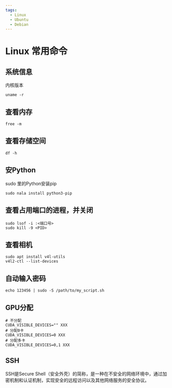 ```yaml
---
tags:
  - Linux
  - Ubuntu
  - Debian
---
```


# Linux 常用命令

## 系统信息
内核版本
```shell
uname -r
```

## 查看内存
```shell
free -m
```

## 查看存储空间
```shell
df -h
```

## 安Python
sudo 里的Python安装pip
```shell
sudo nala install python3-pip
```

## 查看占用端口的进程，并关闭
```shell
sudo lsof -i :<端口号>
sudo kill -9 <PID>
```

## 查看相机
```shell
sudo apt install v4l-utils
v4l2-ctl --list-devices
```

## 自动输入密码
```shell
echo 123456 | sudo -S /path/to/my_script.sh
```

## GPU分配
```shell
# 不分配
CUDA_VISIBLE_DEVICES="" XXX
# 分配0卡
CUDA_VISIBLE_DEVICES=0 XXX
# 分配多卡
CUDA_VISIBLE_DEVICES=0,1 XXX
```

## SSH
SSH是Secure Shell（安全外壳）的简称，是一种在不安全的网络环境中，通过加密机制和认证机制，实现安全的远程访问以及其他网络服务的安全协议。

